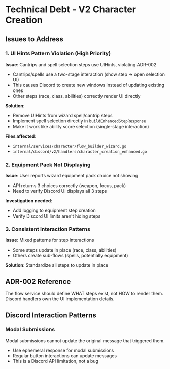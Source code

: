 # Technical Debt - V2 Character Creation

## Issues to Address

### 1. UI Hints Pattern Violation (High Priority)
**Issue**: Cantrips and spell selection steps use UIHints, violating ADR-002
- Cantrips/spells use a two-stage interaction (show step → open selection UI)
- This causes Discord to create new windows instead of updating existing ones
- Other steps (race, class, abilities) correctly render UI directly

**Solution**: 
- Remove UIHints from wizard spell/cantrip steps
- Implement spell selection directly in `buildEnhancedStepResponse`
- Make it work like ability score selection (single-stage interaction)

**Files affected**:
- `internal/services/character/flow_builder_wizard.go`
- `internal/discord/v2/handlers/character_creation_enhanced.go`

### 2. Equipment Pack Not Displaying
**Issue**: User reports wizard equipment pack choice not showing
- API returns 3 choices correctly (weapon, focus, pack)
- Need to verify Discord UI displays all 3 steps

**Investigation needed**:
- Add logging to equipment step creation
- Verify Discord UI limits aren't hiding steps

### 3. Consistent Interaction Patterns
**Issue**: Mixed patterns for step interactions
- Some steps update in place (race, class, abilities)
- Others create sub-flows (spells, potentially equipment)

**Solution**: Standardize all steps to update in place

## ADR-002 Reference
The flow service should define WHAT steps exist, not HOW to render them.
Discord handlers own the UI implementation details.

## Discord Interaction Patterns

### Modal Submissions
Modal submissions cannot update the original message that triggered them.
- Use ephemeral response for modal submissions
- Regular button interactions can update messages
- This is a Discord API limitation, not a bug